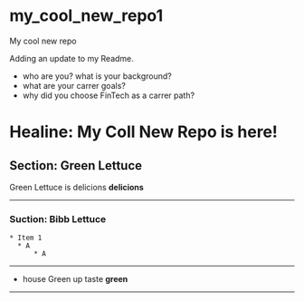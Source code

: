 # my_cool_new_repo1

My cool new repo


Adding an update to my Readme.

* who are you?  what is your background?
* what are your carrer goals?
* why did you choose FinTech as a carrer path?

# Healine: My Coll New Repo is here!

## Section: Green Lettuce
Green Lettuce is delicions  **delicions**

---

### Suction: Bibb Lettuce

	* Item 1
	  * A
          * A
---
* house
Green up taste  **green**
---